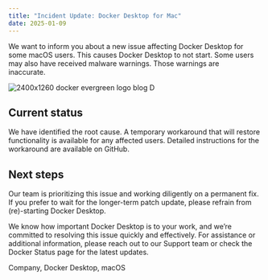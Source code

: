 ```yaml
---
title: "Incident Update: Docker Desktop for Mac"
date: 2025-01-09
---
```


We want to inform you about a new issue affecting Docker Desktop for some macOS users. This causes Docker Desktop to not start. Some users may also have received malware warnings. Those warnings are inaccurate.  

![2400x1260 docker evergreen logo blog D](https://www.docker.com/wp-content/uploads/2024/12/2400x1260_docker-evergreen_logo_blog_D-1110x583.png "- 2400x1260 docker evergreen logo blog D")

## Current status

We have identified the root cause. A temporary workaround that will restore functionality is available for any affected users. Detailed instructions for the workaround are available on GitHub.

## Next steps

Our team is prioritizing this issue and working diligently on a permanent fix. If you prefer to wait for the longer-term patch update, please refrain from (re)-starting Docker Desktop.

We know how important Docker Desktop is to your work, and we’re committed to resolving this issue quickly and effectively. For assistance or additional information, please reach out to our Support team or check the Docker Status page for the latest updates.

​Company, Docker Desktop, macOS
